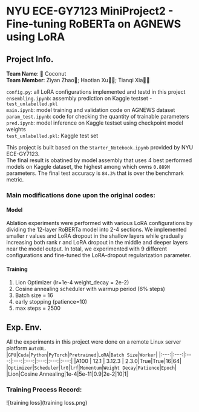 # NYU ECE-GY7123 MiniProject2 - Fine-tuning RoBERTa on AGNEWS using LoRA
## Project Info.
**Team Name**: 🥥 Coconut <br>
**Team Member**: Ziyan Zhao🤠; Haotian Xu🐱‍👤; Tianqi Xia🐱‍🏍<br>

`config.py`: all LoRA configurations implemented and testd in this project <br>
`ensembling.ipynb`: assembly prediction on Kaggle testset - `test_unlabelled.pkl` <br>
`main.ipynb`: model training and validation code on AGNEWS dataset <br>
`param_test.ipynb`: code for checking the quantity of trainable parameters <br>
`pred.ipynb`: model inference on Kaggle testset using checkpoint model weights <br>
`test_unlabelled.pkl`: Kaggle test set <br>

This project is built based on the `Starter_Notebook.ipynb` provided by NYU ECE-GY7123. <br> 
The final result is obatined by model assembly that uses 4 best performed models on Kaggle dataset, the highest among which owns `0.889M` parameters. The final test accuracy is `84.3%` that is over the benchmark metric. <br>

### Main modifications done upon the original codes: <br>
#### Model 
Ablation experiments were performed with various LoRA configurations by dividing the 12-layer RoBERTa model into 2-4 sections. We implemented smaller r values and LoRA dropout in the shallow layers while gradually increasing both rank r and LoRA
dropout in the middle and deeper layers near the model output. In total, we experimented with 9 different configurations and fine-tuned the LoRA-dropout regularization parameter.
#### Training 
1. Lion Optimizer (lr=1e-4 weight_decay = 2e-2)
2. Cosine annealing scheduler with warmup period (6% steps)
3. Batch size = 16
4. early stopping (patience=10)
5. max steps = 2500
## Exp. Env.
All the experiments in this project were done on a remote Linux server platform `AutoDL`.  <br>
|`GPU`|`Cuda`|`Python`|`PyTorch`|`Pretrained`|`LoRA`|`Batch Size`|`Worker`|
|:---:|:---:|:---:|:---:|:---:|:---:|:---:|:---:|
|A100 | 12.1 | 3.12.3 | 2.3.0|True|True|16|64|
|`Optimizer`|`Scheduler`|`lr0`|`lrf`|`Momentum`|`Weight Decay`|`Patience`|`Epoch`|
|Lion|Cosine Annealing|1e-4|5e-11|0.9|2e-2|10|1|
  
### Training Process Record: <br>
![training loss](training loss.png)












